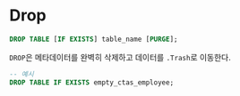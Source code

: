 # Drop

```SQL
DROP TABLE [IF EXISTS] table_name [PURGE];
```

`DROP`은 메타데이터를 완벽히 삭제하고 데이터를 `.Trash`로 이동한다. 

```SQL
-- 예시
DROP TABLE IF EXISTS empty_ctas_employee;
```
